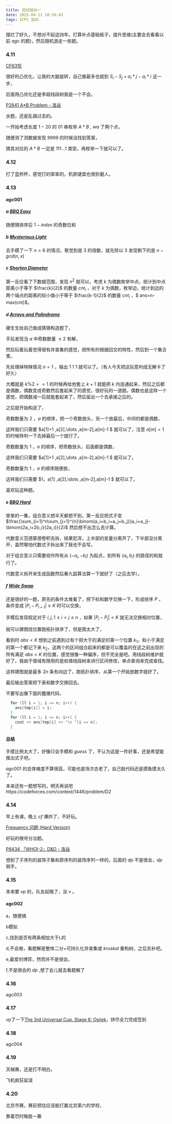 ```yaml
---
title: 加训加训一
date: 2025-04-11 10:34:43
tags: ICPC 加训
---
```

摆烂了好久，不想对不起这四年。打算补点基础板子，提升思维(主要会去看看以前 $agc$ 的题)，然后随机游走一些题。

### 4.11

[CF631E ](https://codeforces.com/problemset/problem/631/E)

很好的凸优化，让我的大脑旋转，自己推最多也就到 $S_i-S_j+a_i*j-a_i*i$ 这一步，

后面用凸优化还是李超线段树我是一个不会。

[P2841 A*B Problem - 洛谷](https://www.luogu.com.cn/problem/P2841)

水题，还是乱搞过去的。

一开始考虑长度 $1-20$  的 $01$ 串枚举 $A*B$ ,  $wa$ 了两个点，

随便测了测数据发现 $9999$ 的时候没找到答案，

猜其对应的 $A*B$ 一定是 $111\dots1$ 类型，再枚举一下就可以了。

### 4.12

打了蓝桥杯，感觉打的笨笨的，机房键盘也很折磨人。

### 4.13

#### $agc001$

##### $a$ [ BBQ Easy](https://atcoder.jp/contests/agc001/tasks/agc001_a)

随便猜排序后 $1-index$ 的奇数位和

##### $b$ [Mysterious Light](https://atcoder.jp/contests/agc001/tasks/agc001_b)

去手模了一下 $n=6$ 的情况，察觉到是 $3$ 的倍数，就先除以 $3$ 发现剩下的是 $n-gcd(n,x)$ 

##### $c$ [ Shorten Diameter](https://atcoder.jp/contests/agc001/tasks/agc001_c)

第一反应看了下数据范围，发现 $n^2$ 就可以，考虑 $k$ 为偶数枚举中点，统计到中点距离小于等于 $\frac{k}{2}$ 的数量 $cnt_i$ ，对于 $k$ 为偶数，枚举边，统计到边的两个端点的距离的较小值小于等于 $\frac{k-1}{2}$ 的数量 $cnt_i$ ，$ ans=n-max(cnt)$。

##### $d$ [Arrays and Palindrome](https://atcoder.jp/contests/agc001/tasks/agc001_d) 

硬生生给自己做成猜猜构造题了，

手玩发现当 $a$ 中奇数数量 $\leq2$ 有解，

然后玩着玩着觉得很有并查集的感觉，把所有的根据回文的特性，然后到一个集合里。

先处理掉特殊情况 $n=1$ ，输出 $1\ 1\ 1$ 就可以了。（有人今天把这玩意判成无解卡了好久）

大概就是 $k\%2==1$ 的时候再给他套上 $k+1$ 就能把 $k$ 内连通起来，然后之后都是偶数，偶数变成奇数然后套起来了的感觉，很好玩的一道题。偶数也是这样一个感觉，把偶数减一后就能套起来了，然后留出一个去承接之后的。

之后就开始构造了，

奇数数量为 $2$ ，$a$ 的顺序，把一个奇数放头，另一个放最后，中间的都是偶数，

这样我们只需要 $a[1]+1 ,a[2],\dots ,a[m-2],a[m]-1 $ 就可以了，注意 $a[m]=1$ 的时候特判一下去掉最后一个就行了。

奇数数量为 $1$ ，$a$ 的顺序，把奇数放头，后面都是偶数，

这样我们只需要 $a[1]+1 ,a[2],\dots ,a[m-2],a[m]-1 $ 就可以了。

奇数数量为 $1$ ，$a$ 的顺序随便放，

这样我们只需要 $1，a[1] ,a[2],\dots ,a[m-2],a[m]-1 $ 就可以了。

喜欢玩这种题。

##### $e$ [BBQ Hard](https://atcoder.jp/contests/agc001/tasks/agc001_e)

笨笨的一集，组合意义想半天都想不到，第一反应把式子变 $\frac{\sum_{i=1}^n\sum_{j=1}^{n}\binom{a_i+b_i+a_j+b_j}{a_i+a_j}-\binom{2a_i+2b_i}{2a_i}}{2}$ 然后想不出怎么去计算。

代数意义范德蒙德卷积去拆，结果犯浑，上半部的变量分离开了，下半部没分离开，虽然哪怕代数式子拆出来了我也不会写。

对于组合意义只需要视作所有从 $(-a_i,-b_i)$ 为起点，到所有 $(a_i,b_i)$ 的路径的和就行了。

代数意义拆开来生成函数然后秦九韶算法算一下就好了（之后去学）。

##### $f$ [Wide Swap](https://atcoder.jp/contests/agc001/tasks/agc001_f)

还是很好的一题，原先的条件太难看了，把下标和数字交换一下，形成排序 $P$ ，条件变成 $|P_i-P_{i+1}|\geq K$ 时可以交换，

手模后发现假定对于 $i,j ,1\leq i <j\leq n$ ，如果 $|P_i-P_{j}|< K$ 就无法交换相对位置，

就可以建图找位置跑拓扑排序了，但是图太大了，

看到时 $abs<K$ 想到之前遇到过有个把大于的满足的第一个位置 $k_1$，和小于满足的第一个都记下来 $k_2$，这两个的区间组合起来的都是可以覆盖的在这之前出现的所有满足 $abs<K$ 的位置，感觉很像一种偏序，但不完全是吧。用线段树维护就好了，我由于值域有限用的是权值线段树来进行区间修改，单点查询来完成查找。

这样建图就是最多 $2n$  条有向边了，跑拓扑排序，从第一个开始放数字就好了。

最后输出答案把下表和数字交换回去。

不要写出像下面的蠢猪代码，

```c++
  for (ll i = 1; i <= n; i++) {
    ans[tmp[i]] = i;
  }
  for (ll i = 1; i <= n; i++) {
    cout << ans[tmp[i] << "\n "[i == n];
  }
```

#### 总结

手摸比例太大了，好像只会手模和 $guess$ 了，不认为这是一件好事，还是希望能推出式子吧。

$agc001$ 的总体难度不算很高，可能也是场次古老了，自己敲代码还是摸鱼摸太久了。 

本来还有一题想写的，明天再说吧https://codeforces.com/contest/1446/problem/D2

### 4.14

早上有课，晚上 $cf$ 爆炸了，不好玩。

[Frequency 问题 (Hard Version)](https://codeforces.com/contest/1446/problem/D2)

好玩的根号分治题。

[P8434 「WHOI-2」D&D - 洛谷](https://www.luogu.com.cn/problem/P8434)

想到了子序列的装饰子集和原序列的装饰序列一样的，后面的 $dp$ 不是很会，$dp$ 弱手。

### 4.15

本来要 $vp$ 的，队友起晚了，没 $v$ 。

#### agc002

a，随便搞

b模拟

c,找到是否有两条相加大于L的

d,不会做，看题解是整体二分+可持久化并查集或 $kruskal$ 重构树，之后去补吧。

e,最爱的博弈，然而并不是很会。

f,不是很会的 $dp$ ,想了会儿就去看题解了

### 4.16

agc003

### 4.17

vp了一下[The 3rd Universal Cup. Stage 6: Osijek](https://contest.ucup.ac/contest/1762)，拼尽全力完成签到

### 4.18

agc004

### 4.19

天梯赛，还是打不明白。

飞机疯狂延误

### 4.20

北京市赛，赛前预估应该能打赢北京第六的学校，

靠着罚时略胜一筹
